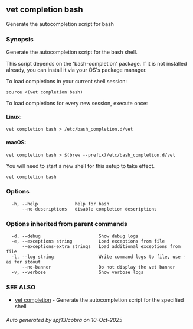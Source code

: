 ## vet completion bash

Generate the autocompletion script for bash

### Synopsis

Generate the autocompletion script for the bash shell.

This script depends on the 'bash-completion' package.
If it is not installed already, you can install it via your OS's package manager.

To load completions in your current shell session:

	source <(vet completion bash)

To load completions for every new session, execute once:

#### Linux:

	vet completion bash > /etc/bash_completion.d/vet

#### macOS:

	vet completion bash > $(brew --prefix)/etc/bash_completion.d/vet

You will need to start a new shell for this setup to take effect.


```
vet completion bash
```

### Options

```
  -h, --help              help for bash
      --no-descriptions   disable completion descriptions
```

### Options inherited from parent commands

```
  -d, --debug                      Show debug logs
  -e, --exceptions string          Load exceptions from file
      --exceptions-extra strings   Load additional exceptions from file
  -l, --log string                 Write command logs to file, use - as for stdout
      --no-banner                  Do not display the vet banner
  -v, --verbose                    Show verbose logs
```

### SEE ALSO

* [vet completion](vet_completion.md)	 - Generate the autocompletion script for the specified shell

###### Auto generated by spf13/cobra on 10-Oct-2025

